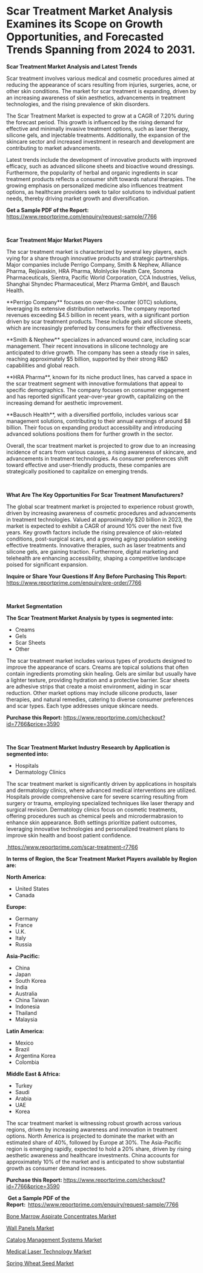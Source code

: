 <p><h1>Scar Treatment Market Analysis Examines its Scope on Growth Opportunities, and Forecasted Trends Spanning from 2024 to 2031.</h1></p><p><strong>Scar Treatment Market Analysis and Latest Trends</strong></p>
<p><p>Scar treatment involves various medical and cosmetic procedures aimed at reducing the appearance of scars resulting from injuries, surgeries, acne, or other skin conditions. The market for scar treatment is expanding, driven by an increasing awareness of skin aesthetics, advancements in treatment technologies, and the rising prevalence of skin disorders.</p><p>The Scar Treatment Market is expected to grow at a CAGR of 7.20% during the forecast period. This growth is influenced by the rising demand for effective and minimally invasive treatment options, such as laser therapy, silicone gels, and injectable treatments. Additionally, the expansion of the skincare sector and increased investment in research and development are contributing to market advancements. </p><p>Latest trends include the development of innovative products with improved efficacy, such as advanced silicone sheets and bioactive wound dressings. Furthermore, the popularity of herbal and organic ingredients in scar treatment products reflects a consumer shift towards natural therapies. The growing emphasis on personalized medicine also influences treatment options, as healthcare providers seek to tailor solutions to individual patient needs, thereby driving market growth and diversification.</p></p>
<p><strong>Get a Sample PDF of the Report:&nbsp;</strong> <a href="https://www.reportprime.com/enquiry/request-sample/7766?utm_campaign=37&utm_medium=2&utm_source=Github&utm_content=ia&utm_term=15112024&utm_id=scar-treatment">https://www.reportprime.com/enquiry/request-sample/7766</a></p>
<p>&nbsp;</p>
<p><strong>Scar Treatment Major Market Players</strong></p>
<p><p>The scar treatment market is characterized by several key players, each vying for a share through innovative products and strategic partnerships. Major companies include Perrigo Company, Smith & Nephew, Alliance Pharma, Rejûvaskin, HRA Pharma, Molnlycke Health Care, Sonoma Pharmaceuticals, Sientra, Pacific World Corporation, CCA Industries, Velius, Shanghai Shyndec Pharmaceutical, Merz Pharma GmbH, and Bausch Health.</p><p>**Perrigo Company** focuses on over-the-counter (OTC) solutions, leveraging its extensive distribution networks. The company reported revenues exceeding $4.5 billion in recent years, with a significant portion driven by scar treatment products. These include gels and silicone sheets, which are increasingly preferred by consumers for their effectiveness.</p><p>**Smith & Nephew** specializes in advanced wound care, including scar management. Their recent innovations in silicone technology are anticipated to drive growth. The company has seen a steady rise in sales, reaching approximately $5 billion, supported by their strong R&D capabilities and global reach.</p><p>**HRA Pharma**, known for its niche product lines, has carved a space in the scar treatment segment with innovative formulations that appeal to specific demographics. The company focuses on consumer engagement and has reported significant year-over-year growth, capitalizing on the increasing demand for aesthetic improvement.</p><p>**Bausch Health**, with a diversified portfolio, includes various scar management solutions, contributing to their annual earnings of around $8 billion. Their focus on expanding product accessibility and introducing advanced solutions positions them for further growth in the sector.</p><p>Overall, the scar treatment market is projected to grow due to an increasing incidence of scars from various causes, a rising awareness of skincare, and advancements in treatment technologies. As consumer preferences shift toward effective and user-friendly products, these companies are strategically positioned to capitalize on emerging trends.</p></p>
<p>&nbsp;</p>
<p><strong>What Are The Key Opportunities For Scar Treatment Manufacturers?</strong></p>
<p><p>The global scar treatment market is projected to experience robust growth, driven by increasing awareness of cosmetic procedures and advancements in treatment technologies. Valued at approximately $20 billion in 2023, the market is expected to exhibit a CAGR of around 10% over the next five years. Key growth factors include the rising prevalence of skin-related conditions, post-surgical scars, and a growing aging population seeking effective treatments. Innovative therapies, such as laser treatments and silicone gels, are gaining traction. Furthermore, digital marketing and telehealth are enhancing accessibility, shaping a competitive landscape poised for significant expansion.</p></p>
<p><strong>Inquire or Share Your Questions If Any Before Purchasing This Report:</strong> <a href="https://www.reportprime.com/enquiry/pre-order/7766?utm_campaign=37&utm_medium=2&utm_source=Github&utm_content=ia&utm_term=15112024&utm_id=scar-treatment">https://www.reportprime.com/enquiry/pre-order/7766</a></p>
<p>&nbsp;</p>
<p><strong>Market Segmentation</strong></p>
<p><strong>The Scar Treatment Market Analysis by types is segmented into:</strong></p>
<p><ul><li>Creams</li><li>Gels</li><li>Scar Sheets</li><li>Other</li></ul></p>
<p><p>The scar treatment market includes various types of products designed to improve the appearance of scars. Creams are topical solutions that often contain ingredients promoting skin healing. Gels are similar but usually have a lighter texture, providing hydration and a protective barrier. Scar sheets are adhesive strips that create a moist environment, aiding in scar reduction. Other market options may include silicone products, laser therapies, and natural remedies, catering to diverse consumer preferences and scar types. Each type addresses unique skincare needs.</p></p>
<p><strong>Purchase this Report:&nbsp;</strong><a href="https://www.reportprime.com/checkout?id=7766&price=3590&utm_campaign=37&utm_medium=2&utm_source=Github&utm_content=ia&utm_term=15112024&utm_id=scar-treatment">https://www.reportprime.com/checkout?id=7766&price=3590</a></p>
<p>&nbsp;</p>
<p><strong>The Scar Treatment Market Industry Research by Application is segmented into:</strong></p>
<p><ul><li>Hospitals</li><li>Dermatology Clinics</li></ul></p>
<p><p>The scar treatment market is significantly driven by applications in hospitals and dermatology clinics, where advanced medical interventions are utilized. Hospitals provide comprehensive care for severe scarring resulting from surgery or trauma, employing specialized techniques like laser therapy and surgical revision. Dermatology clinics focus on cosmetic treatments, offering procedures such as chemical peels and microdermabrasion to enhance skin appearance. Both settings prioritize patient outcomes, leveraging innovative technologies and personalized treatment plans to improve skin health and boost patient confidence.</p></p>
<p><a href="https://www.reportprime.com/scar-treatment-r7766?utm_campaign=37&utm_medium=2&utm_source=Github&utm_content=ia&utm_term=15112024&utm_id=scar-treatment">&nbsp;https://www.reportprime.com/scar-treatment-r7766</a></p>
<p><strong>In terms of Region, the Scar Treatment Market Players available by Region are:</strong></p>
<p>
    <p> <strong> North America: </strong>
        <ul>
            <li>United States</li>
            <li>Canada</li>
        </ul>
        </p> 
    <p> <strong> Europe: </strong>
        <ul>
            <li>Germany</li>
            <li>France</li>
            <li>U.K.</li>
            <li>Italy</li>
            <li>Russia</li>
        </ul>
        </p> 
    <p> <strong> Asia-Pacific: </strong>
        <ul>
            <li>China</li>
            <li>Japan</li>
            <li>South Korea</li>
            <li>India</li>
            <li>Australia</li>
            <li>China Taiwan</li>
            <li>Indonesia</li>
            <li>Thailand</li>
            <li>Malaysia</li>
        </ul>
        </p> 
    <p> <strong> Latin America: </strong>
        <ul>
            <li>Mexico</li>
            <li>Brazil</li>
            <li>Argentina Korea</li>
            <li>Colombia</li>
        </ul>
        </p> 
    <p> <strong> Middle East & Africa: </strong>
        <ul>
            <li>Turkey</li>
            <li>Saudi</li>
            <li>Arabia</li>
            <li>UAE</li>
            <li>Korea</li>
        </ul>
    </p>
    </p>
<p><p>The scar treatment market is witnessing robust growth across various regions, driven by increasing awareness and innovation in treatment options. North America is projected to dominate the market with an estimated share of 40%, followed by Europe at 30%. The Asia-Pacific region is emerging rapidly, expected to hold a 20% share, driven by rising aesthetic awareness and healthcare investments. China accounts for approximately 10% of the market and is anticipated to show substantial growth as consumer demand increases.</p></p>
<p><strong>Purchase this Report: </strong><a href="https://www.reportprime.com/checkout?id=7766&price=3590&utm_campaign=37&utm_medium=2&utm_source=Github&utm_content=ia&utm_term=15112024&utm_id=scar-treatment">https://www.reportprime.com/checkout?id=7766&price=3590</a></p>
<p>&nbsp;<strong>Get a Sample PDF of the Report:&nbsp;&nbsp;</strong><a href="https://www.reportprime.com/enquiry/request-sample/7766?utm_campaign=37&utm_medium=2&utm_source=Github&utm_content=ia&utm_term=15112024&utm_id=scar-treatment">https://www.reportprime.com/enquiry/request-sample/7766</a></p>
<p><strong></strong></p>
<p><p><a href="https://github.com/DianaWilson796/Market-Research-Report-List-1/blob/main/bone-marrow-aspirate-concentrates-market.md?utm_campaign=37&utm_medium=2&utm_source=Github&utm_content=ia&utm_term=15112024&utm_id=scar-treatment">Bone Marrow Aspirate Concentrates Market</a></p><p><a href="https://www.linkedin.com/pulse/wall-panels-industry-sector-new-technologies-market-impact-aumdc?utm_campaign=37&utm_medium=2&utm_source=Github&utm_content=ia&utm_term=15112024&utm_id=scar-treatment">Wall Panels Market</a></p><p><a href="https://issuu.com/reportprime-2/docs/catalog-management-systems-market-s_9b1d12903dfd88?utm_campaign=37&utm_medium=2&utm_source=Github&utm_content=ia&utm_term=15112024&utm_id=scar-treatment">Catalog Management Systems Market</a></p><p><a href="https://github.com/SamiaHussain82/Market-Research-Report-List-1/blob/main/medical-laser-technology-market.md?utm_campaign=37&utm_medium=2&utm_source=Github&utm_content=ia&utm_term=15112024&utm_id=scar-treatment">Medical Laser Technology Market</a></p><p><a href="https://www.linkedin.com/pulse/global-spring-wheat-seed-market-opportunities-forecast-period-3iv7e?utm_campaign=37&utm_medium=2&utm_source=Github&utm_content=ia&utm_term=15112024&utm_id=scar-treatment">Spring Wheat Seed Market</a></p></p>
